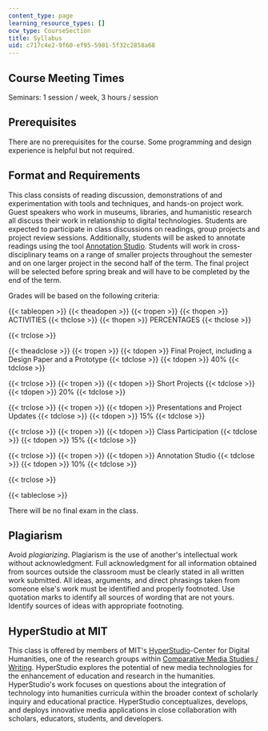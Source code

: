 ```yaml
---
content_type: page
learning_resource_types: []
ocw_type: CourseSection
title: Syllabus
uid: c717c4e2-9f60-ef95-5981-5f32c2858a68
---
```


Course Meeting Times
--------------------

Seminars: 1 session / week, 3 hours / session

Prerequisites
-------------

There are no prerequisites for the course. Some programming and design experience is helpful but not required.

Format and Requirements
-----------------------

This class consists of reading discussion, demonstrations of and experimentation with tools and techniques, and hands-on project work. Guest speakers who work in museums, libraries, and humanistic research all discuss their work in relationship to digital technologies. Students are expected to participate in class discussions on readings, group projects and project review sessions. Additionally, students will be asked to annotate readings using the tool [Annotation Studio](http://www.annotationstudio.org). Students will work in cross-disciplinary teams on a range of smaller projects throughout the semester and on one larger project in the second half of the term. The final project will be selected before spring break and will have to be completed by the end of the term.

Grades will be based on the following criteria:

{{< tableopen >}}
{{< theadopen >}}
{{< tropen >}}
{{< thopen >}}
ACTIVITIES
{{< thclose >}}
{{< thopen >}}
PERCENTAGES
{{< thclose >}}

{{< trclose >}}

{{< theadclose >}}
{{< tropen >}}
{{< tdopen >}}
Final Project, including a Design Paper and a Prototype
{{< tdclose >}}
{{< tdopen >}}
40%
{{< tdclose >}}

{{< trclose >}}
{{< tropen >}}
{{< tdopen >}}
Short Projects
{{< tdclose >}}
{{< tdopen >}}
20%
{{< tdclose >}}

{{< trclose >}}
{{< tropen >}}
{{< tdopen >}}
Presentations and Project Updates
{{< tdclose >}}
{{< tdopen >}}
15%
{{< tdclose >}}

{{< trclose >}}
{{< tropen >}}
{{< tdopen >}}
Class Participation
{{< tdclose >}}
{{< tdopen >}}
15%
{{< tdclose >}}

{{< trclose >}}
{{< tropen >}}
{{< tdopen >}}
Annotation Studio
{{< tdclose >}}
{{< tdopen >}}
10%
{{< tdclose >}}

{{< trclose >}}

{{< tableclose >}}

There will be no final exam in the class.

Plagiarism
----------

Avoid _plagiarizing_. Plagiarism is the use of another's intellectual work without acknowledgment. Full acknowledgment for all information obtained from sources outside the classroom must be clearly stated in all written work submitted. All ideas, arguments, and direct phrasings taken from someone else's work must be identified and properly footnoted. Use quotation marks to identify all sources of wording that are not yours. Identify sources of ideas with appropriate footnoting.

HyperStudio at MIT
------------------

This class is offered by members of MIT's [HyperStudio](http://hyperstudio.mit.edu/)\-Center for Digital Humanities, one of the research groups within [Comparative Media Studies / Writing](http://cmsw.mit.edu/). HyperStudio explores the potential of new media technologies for the enhancement of education and research in the humanities. HyperStudio's work focuses on questions about the integration of technology into humanities curricula within the broader context of scholarly inquiry and educational practice. HyperStudio conceptualizes, develops, and deploys innovative media applications in close collaboration with scholars, educators, students, and developers.